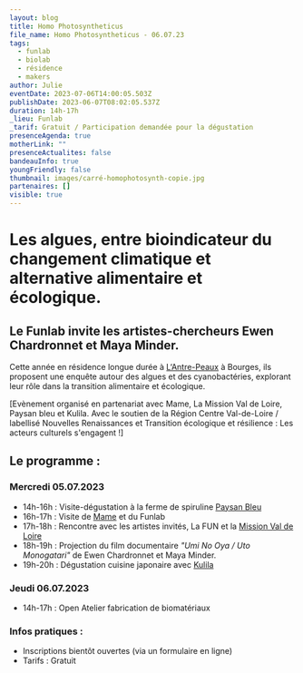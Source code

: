 ```yaml
---
layout: blog
title: Homo Photosyntheticus
file_name: Homo Photosyntheticus - 06.07.23
tags:
  - funlab
  - biolab
  - résidence
  - makers
author: Julie
eventDate: 2023-07-06T14:00:05.503Z
publishDate: 2023-06-07T08:02:05.537Z
duration: 14h-17h
_lieu: Funlab
_tarif: Gratuit / Participation demandée pour la dégustation
presenceAgenda: true
motherLink: ""
presenceActualites: false
bandeauInfo: true
youngFriendly: false
thumbnail: images/carré-homophotosynth-copie.jpg
partenaires: []
visible: true
---
```

# Les algues, entre bioindicateur du changement climatique et alternative alimentaire et écologique.
## Le Funlab invite les artistes-chercheurs Ewen Chardronnet et Maya Minder. 

Cette année en résidence longue durée à [L‘Antre-Peaux](https://antrepeaux.net/ressources/projet-homo-photosyntheticus-spiruline-sur-mars-deviendrons-nous-des-petits-hommes-verts/) à Bourges, ils proposent une enquête autour des algues et des cyanobactéries, explorant leur rôle dans la transition alimentaire et écologique. 

[Evènement organisé en partenariat avec Mame, La Mission Val de Loire, Paysan bleu et Kulila. Avec le soutien de la Région Centre Val-de-Loire / labellisé Nouvelles Renaissances et Transition écologique et résilience : Les acteurs culturels s'engagent !]

## Le programme :

### Mercredi 05.07.2023 

* 14h-16h : Visite-dégustation à la ferme de spiruline [Paysan Bleu](https://www.paysanbleu.fr/)
* 16h-17h : Visite de [Mame](https://mame-tours.com/) et du Funlab
* 17h-18h : Rencontre avec les artistes invités, La FUN et la [Mission Val de Loire](https://www.valdeloire.org)
* 18h-19h : Projection du film documentaire *"Umi No Oya / Uto Monogatari"* de Ewen Chardronnet et Maya Minder. 
* 19h-20h : Dégustation cuisine japonaire avec [Kulila](https://www.kulila.fr/)

### Jeudi 06.07.2023 

* 14h-17h : Open Atelier fabrication de biomatériaux

### Infos pratiques : 
* Inscriptions bientôt ouvertes (via un formulaire en ligne)
* Tarifs : Gratuit


